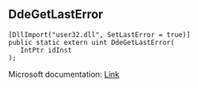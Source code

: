 ## DdeGetLastError

```
[DllImport("user32.dll", SetLastError = true)]
public static extern uint DdeGetLastError(
   IntPtr idInst
);
```

Microsoft documentation: [Link](https://learn.microsoft.com/en-us/windows/win32/api/ddeml/nf-ddeml-ddegetlasterror)
